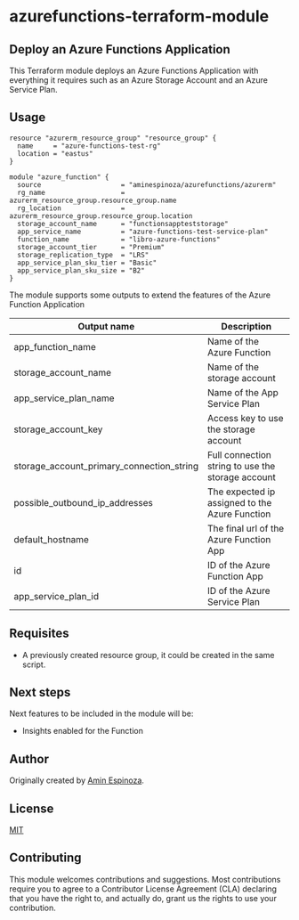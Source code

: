 # azurefunctions-terraform-module

## Deploy an Azure Functions Application

This Terraform module deploys an Azure Functions Application with everything it requires such as an Azure Storage Account and an Azure Service Plan.

## Usage

```hcl
resource "azurerm_resource_group" "resource_group" {
  name     = "azure-functions-test-rg"
  location = "eastus"
}

module "azure_function" {
  source                    = "aminespinoza/azurefunctions/azurerm"
  rg_name                   = azurerm_resource_group.resource_group.name
  rg_location               = azurerm_resource_group.resource_group.location
  storage_account_name      = "functionsappteststorage"
  app_service_name          = "azure-functions-test-service-plan"
  function_name             = "libro-azure-functions"
  storage_account_tier      = "Premium"
  storage_replication_type  = "LRS"
  app_service_plan_sku_tier = "Basic"
  app_service_plan_sku_size = "B2"
}
```

The module supports some outputs to extend the features of the Azure Function Application

|Output name|Description|
|-----------|-----------|
|app_function_name|Name of the Azure Function|
|storage_account_name|Name of the storage account|
|app_service_plan_name|Name of the App Service Plan|
|storage_account_key|Access key to use the storage account|
|storage_account_primary_connection_string|Full connection string to use the storage account|
|possible_outbound_ip_addresses|The expected ip assigned to the Azure Function|
|default_hostname|The final url of the Azure Function App|
|id|ID of the Azure Function App|
|app_service_plan_id|ID of the Azure Service Plan|

## Requisites

- A previously created resource group, it could be created in the same script.

## Next steps

Next features to be included in the module will be:

- Insights enabled for the Function

## Author

Originally created by [Amin Espinoza](http://github.com/aminepsinoza).

## License

[MIT](LICENSE)

## Contributing

This module welcomes contributions and suggestions.  Most contributions require you to agree to a
Contributor License Agreement (CLA) declaring that you have the right to, and actually do, grant us
the rights to use your contribution.

